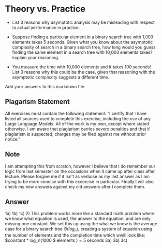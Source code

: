 # Theory vs. Practice

- List 3 reasons why asymptotic analysis may be misleading with respect to
  actual performance in practice.

- Suppose finding a particular element in a binary search tree with 1,000
  elements takes 5 seconds. Given what you know about the asymptotic complexity
  of search in a binary search tree, how long would you guess finding the same
  element in a search tree with 10,000 elements takes? Explain your reasoning.

- You measure the time with 10,000 elements and it takes 100 seconds! List 3
  reasons why this could be the case, given that reasoning with the asymptotic
  complexity suggests a different time.

Add your answers to this markdown file.

## Plagarism Statement

All exercises must contain the following statement:
“I certify that I have listed all sources used to complete this exercise, including the use
of any Large Language Models. All of the work is my own, except where stated
otherwise. I am aware that plagiarism carries severe penalties and that if plagiarism is
suspected, charges may be filed against me without prior notice.”

## Note
I am attempting this from scratch, however I believe that I do remember our logic from last semester on the occasions when it came up after class after lecture.
Please forgive me if it isn't as verbose as my last answer as I am trying to be more concise with this excercise in particular.
Finally I will also check my new answers against my old answers after I complete them.

## Answer
1a)
1b)
1c)
2) This problem works more like a standard math problem where we know what equation is used, the answer to the equation, and are only missing one constant. 
We set this up using the what we know is the average case for a binary search tree $\Theta(log_n)$, creating a system of equation using the number of elements and the completion time which wwill look like:
$constant * log_n(1000 $ elements $) = 5$ seconds
3a)
3b)
3c)
